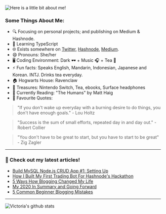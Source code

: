 <img src="https://github.com/victoria-lo/victoria-lo/blob/master/myGif.gif" alt="Here is a little bit about me!">

### Some Things About Me:

- 🔍 Focusing on personal projects; and publishing on Medium & Hashnode.
- 🌱 Learning TypeScript
- 🌐 Exists somewhere on [Twitter](https://twitter.com/lo_victoria2666), [Hashnode](https://lo-victoria.com/), [Medium](https://medium.com/@victoria2666).
- 😄 Pronouns: She/her
- 🖥️ Coding Environment: Dark 🕶️ + Music 🎧 + Tea 🍵
- ⚡ Fun facts: Speaks English, Mandarin, Indonesian, Japanese and Korean. INTJ. Drinks tea everyday.
- 🏠 Hogwarts House: Ravenclaw
- 💎 Treasures: Nintendo Switch, Tea, ebooks, Surface headphones
- 📖 Currently Reading: "The Humans" by Matt Haig
- 💬 Favourite Quotes: 
> "If you don't wake up everyday with a burning desire to do things, you don't have enough goals." - Lou Holtz

> "Success is the sum of small efforts, repeated day in and day out." - Robert Collier

> "You don't have to be great to start, but you have to start to be great"  - Zig Zagler

------

### 📝 Check out my latest articles!
<!-- BLOG:START -->
- [Build MySQL Node.js CRUD App #1: Setting Up](https://lo-victoria.com/build-mysql-nodejs-crud-app-1-setting-up)
- [How I Built My First Trading Bot For Hashnode's Hackathon](https://lo-victoria.com/how-i-built-my-first-trading-bot-for-hashnodes-hackathon)
- [5 Ways How Blogging Changed My Life](https://lo-victoria.com/5-ways-how-blogging-changed-my-life)
- [My 2020 In Summary and Going Forward](https://lo-victoria.com/my-2020-in-summary-and-going-forward)
- [5 Common Beginner Blogging Mistakes](https://lo-victoria.com/5-common-beginner-blogging-mistakes)
<!-- BLOG:END -->

-----

![Victoria's github stats](https://github-readme-stats.vercel.app/api?username=victoria-lo&show_icons=true&count_private=true&hide=issues,prs)
